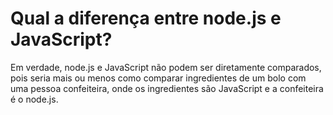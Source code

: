 # Qual a diferença entre node.js e JavaScript?

Em verdade, node.js e JavaScript não podem ser diretamente comparados, pois seria mais ou menos como comparar ingredientes de um bolo com uma pessoa confeiteira, onde os ingredientes são JavaScript e a confeiteira é o node.js.

